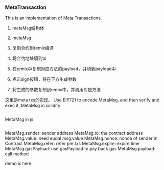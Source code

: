 ### MetaTransaction
This is an implementation of Meta Transactions.

1. metaMsg结构体
2. metaMsg


3. 复制合约到remix编译
4. 将合约地址填到to
5. 在remix中复制对应方法的payload，并填到payload中
6. 点击sign按钮，将在下方生成参数
7. 将生成的参数复制到remix中，并调用对应方法

这里是meta txs的实现。
Use EIP721 to encode MetaMsg, and then verify and exec it;
MetaMsg in solidity
```
```
MetaMsg in js
```
```
MetaMsg.sender: sender address
MetaMsg.to: the contract address
MetaMsg.value: need euqal msg.value
MetaMsg.nonce: nonce of sender in Contract
MetaMsg.refer: refer pre txs
MetaMsg.expire: expire time
MetaMsg.gasPayload: use gasPayload to pay back gas
MetaMsg.payload: call method

demo is here